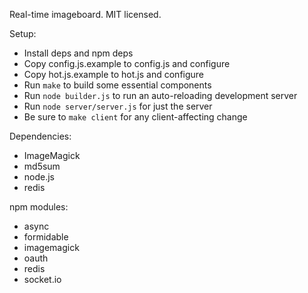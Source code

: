 Real-time imageboard.
MIT licensed.

Setup:

* Install deps and npm deps
* Copy config.js.example to config.js and configure
* Copy hot.js.example to hot.js and configure
* Run `make` to build some essential components
* Run `node builder.js` to run an auto-reloading development server
* Run `node server/server.js` for just the server
* Be sure to `make client` for any client-affecting change

Dependencies:

* ImageMagick
* md5sum
* node.js
* redis

npm modules:

* async
* formidable
* imagemagick
* oauth
* redis
* socket.io

